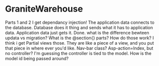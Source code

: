 # GraniteWarehouse
Parts 1 and 2
I get dependancy injection! The application data connects to the database. Database does it thing and sends what it has to application data.
Application data just gets it. Done.
what is the difference bewteen updata vs migration?
What is the @section{} parts? How do those work? I think i get Partial views those. They are like a piece of a view, and you put that piece in
where ever you'd like.
Nav-bar class?
Asp-action=Index, but no controller? I'm guessing the controller is tied to the model.
How is the model id being passed around?
